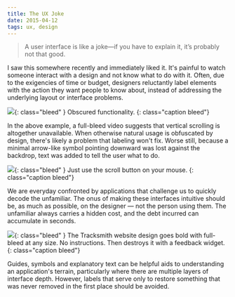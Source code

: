 ```yaml
---
title: The UX Joke
date: 2015-04-12
tags: ux, design
---
```


> A user interface is like a joke—if you have to explain it, it’s probably not that good.

I saw this somewhere recently and immediately liked it. It's painful to watch someone interact with a design and not know what to do with it. Often, due to the exigencies of time or budget, designers reluctantly label elements with the action they want people to know about, instead of addressing the underlying layout or interface problems.

![][1]{: class="bleed" }
Obscured functionality.
{: class="caption bleed"}

In the above example, a full-bleed video suggests that vertical scrolling is altogether unavailable. When otherwise natural usage is obfuscated by design, there's likely a problem that labeling won't fix. Worse still, because a minimal arrow-like symbol pointing downward was lost against the backdrop, text was added to tell the user what to do.

![][2]{: class="bleed" }
Just use the scroll button on your mouse.
{: class="caption bleed"}

We are everyday confronted by applications that challenge us to quickly decode the unfamiliar. The onus of making these interfaces intuitive should be, as much as possible, on the designer — not the person using them. The unfamiliar always carries a hidden cost, and the debt incurred can accumulate in seconds.

![][3]{: class="bleed" }
<span>The Tracksmith website design goes bold with full-bleed at any size. No instructions. Then destroys it with a feedback widget.</span>
{: class="caption bleed"}

Guides, symbols and explanatory text can be helpful aids to understanding an application's terrain, particularly where there are multiple layers of interface depth. However, labels that serve only to restore something that was never removed in the first place should be avoided.


[1]: http://rhizome.s3.amazonaws.com/images/thinking/powderbird.jpg
[2]: http://rhizome.s3.amazonaws.com/images/thinking/engzell.jpg
[3]: http://rhizome.s3.amazonaws.com/images/thinking/tracksmith.jpg
